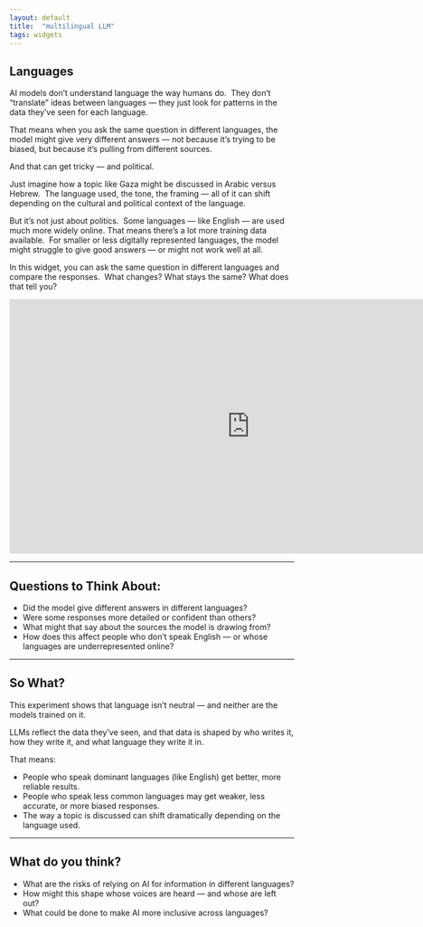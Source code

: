 ```yaml
---
layout: default
title:  "multilingual LLM"
tags: widgets
---
```


## Languages

AI models don’t understand language the way humans do.  
They don’t “translate” ideas between languages — they just look for patterns in the data they’ve seen for each language.

That means when you ask the same question in different languages, the model might give very different answers — not because it’s trying to be biased, but because it’s pulling from different sources.

And that can get tricky — and political.

Just imagine how a topic like Gaza might be discussed in Arabic versus Hebrew.  
The language used, the tone, the framing — all of it can shift depending on the cultural and political context of the language.

But it’s not just about politics.  
Some languages — like English — are used much more widely online. That means there’s a lot more training data available.  
For smaller or less digitally represented languages, the model might struggle to give good answers — or might not work well at all.

In this widget, you can ask the same question in different languages and compare the responses.  
What changes? What stays the same? What does that tell you?

<iframe
	src="https://willsh1997-llm-multilingual-demo.hf.space"
	frameborder="0"
	width="850"
	height="450"
></iframe>

---

## Questions to Think About:
- Did the model give different answers in different languages?
- Were some responses more detailed or confident than others?
- What might that say about the sources the model is drawing from?
- How does this affect people who don’t speak English — or whose languages are underrepresented online?

---

## So What?

This experiment shows that language isn’t neutral — and neither are the models trained on it.

LLMs reflect the data they’ve seen, and that data is shaped by who writes it, how they write it, and what language they write it in.

That means:
- People who speak dominant languages (like English) get better, more reliable results.
- People who speak less common languages may get weaker, less accurate, or more biased responses.
- The way a topic is discussed can shift dramatically depending on the language used.

---

## What do you think?
- What are the risks of relying on AI for information in different languages?
- How might this shape whose voices are heard — and whose are left out?
- What could be done to make AI more inclusive across languages?


